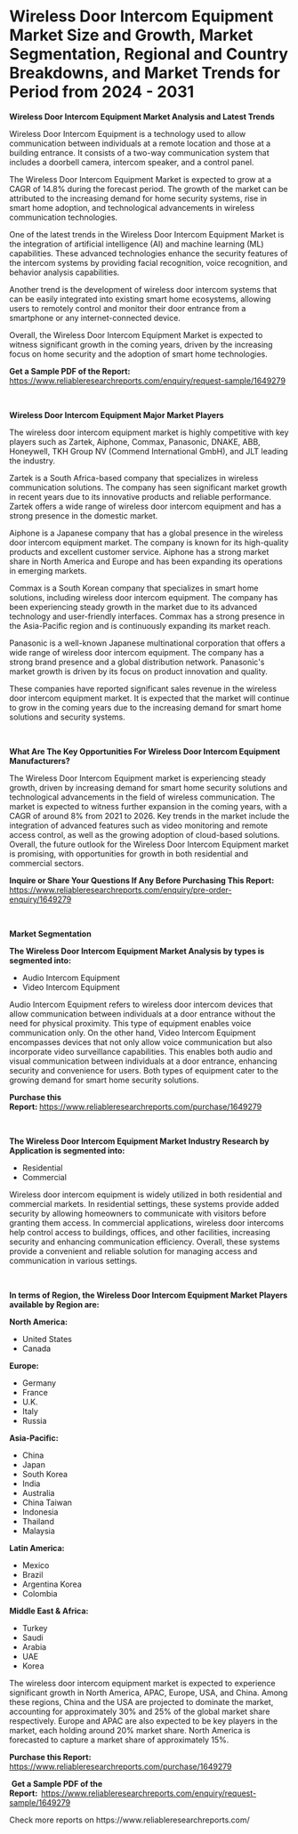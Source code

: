 <p><h1>Wireless Door Intercom Equipment Market Size and Growth, Market Segmentation, Regional and Country Breakdowns, and Market Trends for Period from 2024 -  2031</h1></p><p><strong>Wireless Door Intercom Equipment Market Analysis and Latest Trends</strong></p>
<p><p>Wireless Door Intercom Equipment is a technology used to allow communication between individuals at a remote location and those at a building entrance. It consists of a two-way communication system that includes a doorbell camera, intercom speaker, and a control panel.</p><p>The Wireless Door Intercom Equipment Market is expected to grow at a CAGR of 14.8% during the forecast period. The growth of the market can be attributed to the increasing demand for home security systems, rise in smart home adoption, and technological advancements in wireless communication technologies.</p><p>One of the latest trends in the Wireless Door Intercom Equipment Market is the integration of artificial intelligence (AI) and machine learning (ML) capabilities. These advanced technologies enhance the security features of the intercom systems by providing facial recognition, voice recognition, and behavior analysis capabilities.</p><p>Another trend is the development of wireless door intercom systems that can be easily integrated into existing smart home ecosystems, allowing users to remotely control and monitor their door entrance from a smartphone or any internet-connected device.</p><p>Overall, the Wireless Door Intercom Equipment Market is expected to witness significant growth in the coming years, driven by the increasing focus on home security and the adoption of smart home technologies.</p></p>
<p><strong>Get a Sample PDF of the Report:&nbsp;</strong> <a href="https://www.reliableresearchreports.com/enquiry/request-sample/1649279">https://www.reliableresearchreports.com/enquiry/request-sample/1649279</a></p>
<p>&nbsp;</p>
<p><strong>Wireless Door Intercom Equipment Major Market Players</strong></p>
<p><p>The wireless door intercom equipment market is highly competitive with key players such as Zartek, Aiphone, Commax, Panasonic, DNAKE, ABB, Honeywell, TKH Group NV (Commend International GmbH), and JLT leading the industry. </p><p>Zartek is a South Africa-based company that specializes in wireless communication solutions. The company has seen significant market growth in recent years due to its innovative products and reliable performance. Zartek offers a wide range of wireless door intercom equipment and has a strong presence in the domestic market.</p><p>Aiphone is a Japanese company that has a global presence in the wireless door intercom equipment market. The company is known for its high-quality products and excellent customer service. Aiphone has a strong market share in North America and Europe and has been expanding its operations in emerging markets.</p><p>Commax is a South Korean company that specializes in smart home solutions, including wireless door intercom equipment. The company has been experiencing steady growth in the market due to its advanced technology and user-friendly interfaces. Commax has a strong presence in the Asia-Pacific region and is continuously expanding its market reach.</p><p>Panasonic is a well-known Japanese multinational corporation that offers a wide range of wireless door intercom equipment. The company has a strong brand presence and a global distribution network. Panasonic's market growth is driven by its focus on product innovation and quality.</p><p>These companies have reported significant sales revenue in the wireless door intercom equipment market. It is expected that the market will continue to grow in the coming years due to the increasing demand for smart home solutions and security systems.</p></p>
<p>&nbsp;</p>
<p><strong>What Are The Key Opportunities For Wireless Door Intercom Equipment Manufacturers?</strong></p>
<p><p>The Wireless Door Intercom Equipment market is experiencing steady growth, driven by increasing demand for smart home security solutions and technological advancements in the field of wireless communication. The market is expected to witness further expansion in the coming years, with a CAGR of around 8% from 2021 to 2026. Key trends in the market include the integration of advanced features such as video monitoring and remote access control, as well as the growing adoption of cloud-based solutions. Overall, the future outlook for the Wireless Door Intercom Equipment market is promising, with opportunities for growth in both residential and commercial sectors.</p></p>
<p><strong>Inquire or Share Your Questions If Any Before Purchasing This Report:</strong> <a href="https://www.reliableresearchreports.com/enquiry/pre-order-enquiry/1649279">https://www.reliableresearchreports.com/enquiry/pre-order-enquiry/1649279</a></p>
<p>&nbsp;</p>
<p><strong>Market Segmentation</strong></p>
<p><strong>The Wireless Door Intercom Equipment Market Analysis by types is segmented into:</strong></p>
<p><ul><li>Audio Intercom Equipment</li><li>Video Intercom Equipment</li></ul></p>
<p><p>Audio Intercom Equipment refers to wireless door intercom devices that allow communication between individuals at a door entrance without the need for physical proximity. This type of equipment enables voice communication only. On the other hand, Video Intercom Equipment encompasses devices that not only allow voice communication but also incorporate video surveillance capabilities. This enables both audio and visual communication between individuals at a door entrance, enhancing security and convenience for users. Both types of equipment cater to the growing demand for smart home security solutions.</p></p>
<p><strong>Purchase this Report:&nbsp;</strong><a href="https://www.reliableresearchreports.com/purchase/1649279">https://www.reliableresearchreports.com/purchase/1649279</a></p>
<p>&nbsp;</p>
<p><strong>The Wireless Door Intercom Equipment Market Industry Research by Application is segmented into:</strong></p>
<p><ul><li>Residential</li><li>Commercial</li></ul></p>
<p><p>Wireless door intercom equipment is widely utilized in both residential and commercial markets. In residential settings, these systems provide added security by allowing homeowners to communicate with visitors before granting them access. In commercial applications, wireless door intercoms help control access to buildings, offices, and other facilities, increasing security and enhancing communication efficiency. Overall, these systems provide a convenient and reliable solution for managing access and communication in various settings.</p></p>
<p>&nbsp;</p>
<p><strong>In terms of Region, the Wireless Door Intercom Equipment Market Players available by Region are:</strong></p>
<p>
    <p> <strong> North America: </strong>
        <ul>
            <li>United States</li>
            <li>Canada</li>
        </ul>
        </p> 
    <p> <strong> Europe: </strong>
        <ul>
            <li>Germany</li>
            <li>France</li>
            <li>U.K.</li>
            <li>Italy</li>
            <li>Russia</li>
        </ul>
        </p> 
    <p> <strong> Asia-Pacific: </strong>
        <ul>
            <li>China</li>
            <li>Japan</li>
            <li>South Korea</li>
            <li>India</li>
            <li>Australia</li>
            <li>China Taiwan</li>
            <li>Indonesia</li>
            <li>Thailand</li>
            <li>Malaysia</li>
        </ul>
        </p> 
    <p> <strong> Latin America: </strong>
        <ul>
            <li>Mexico</li>
            <li>Brazil</li>
            <li>Argentina Korea</li>
            <li>Colombia</li>
        </ul>
        </p> 
    <p> <strong> Middle East & Africa: </strong>
        <ul>
            <li>Turkey</li>
            <li>Saudi</li>
            <li>Arabia</li>
            <li>UAE</li>
            <li>Korea</li>
        </ul>
    </p>
    </p>
<p><p>The wireless door intercom equipment market is expected to experience significant growth in North America, APAC, Europe, USA, and China. Among these regions, China and the USA are projected to dominate the market, accounting for approximately 30% and 25% of the global market share respectively. Europe and APAC are also expected to be key players in the market, each holding around 20% market share. North America is forecasted to capture a market share of approximately 15%.</p></p>
<p><strong>Purchase this Report: </strong><a href="https://www.reliableresearchreports.com/purchase/1649279">https://www.reliableresearchreports.com/purchase/1649279</a></p>
<p>&nbsp;<strong>Get a Sample PDF of the Report:&nbsp;&nbsp;</strong><a href="https://www.reliableresearchreports.com/enquiry/request-sample/1649279">https://www.reliableresearchreports.com/enquiry/request-sample/1649279</a></p>
<p><strong></strong></p>
<p>Check more reports on https://www.reliableresearchreports.com/</p>